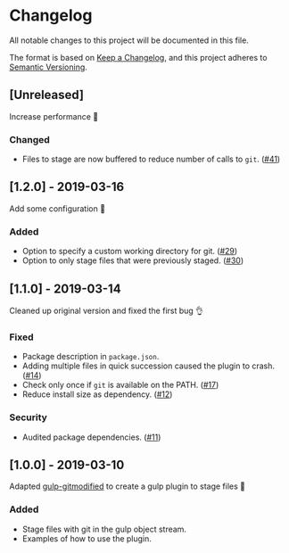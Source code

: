 # Changelog

All notable changes to this project will be documented in this file.

The format is based on [Keep a Changelog], and this project adheres to [Semantic
Versioning].

## [Unreleased]

Increase performance :racehorse:

### Changed

- Files to stage are now buffered to reduce number of calls to `git`. ([#41])

## [1.2.0] - 2019-03-16

Add some configuration :wrench:

### Added

- Option to specify a custom working directory for git. ([#29])
- Option to only stage files that were previously staged. ([#30])

## [1.1.0] - 2019-03-14

Cleaned up original version and fixed the first bug :ok_hand:

### Fixed

- Package description in `package.json`.
- Adding multiple files in quick succession caused the plugin to crash. ([#14])
- Check only once if `git` is available on the PATH. ([#17])
- Reduce install size as dependency. ([#12])

### Security

- Audited package dependencies. ([#11])

## [1.0.0] - 2019-03-10

Adapted [gulp-gitmodified](https://github.com/mikaelbr/gulp-gitmodified) to
create a gulp plugin to stage files :tada:

### Added

- Stage files with git in the gulp object stream.
- Examples of how to use the plugin.

[keep a changelog]: https://keepachangelog.com/en/1.0.0/
[semantic versioning]: https://semver.org/spec/v2.0.0.html
[#11]: https://github.com/ericcornelissen/gulp-gitstage/issues/11
[#12]: https://github.com/ericcornelissen/gulp-gitstage/issues/12
[#14]: https://github.com/ericcornelissen/gulp-gitstage/issues/14
[#17]: https://github.com/ericcornelissen/gulp-gitstage/issues/17
[#29]: https://github.com/ericcornelissen/gulp-gitstage/issues/29
[#30]: https://github.com/ericcornelissen/gulp-gitstage/issues/30
[#41]: https://github.com/ericcornelissen/gulp-gitstage/pull/41
